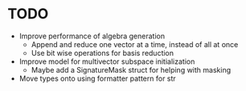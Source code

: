 # TODO
- Improve performance of algebra generation
    - Append and reduce one vector at a time, instead of all at once
    - Use bit wise operations for basis reduction
- Improve model for multivector subspace initialization
    - Maybe add a SignatureMask struct for helping with masking
- Move types onto using formatter pattern for str